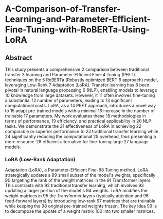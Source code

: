 # A-Comparison-of-Transfer-Learning-and-Parameter-Efficient-Fine-Tuning-with-RoBERTa-Using-LoRA

## Abstract
This study presents a comprehensive 2 
comparison between traditional transfer 3 
learning and Parameter-Efficient Fine-4 
Tuning (PEFT) techniques on the 5 
RoBERTa (Robustly optimized BERT 6 
approach) model, leveraging Low-Rank 7 
Adaptation (LoRA). Transfer learning has 8 
been pivotal in natural language processing 9 
(NLP), enabling models to leverage 10 
knowledge from large datasets. However, it 11 
often involves fine-tuning a substantial 12 
number of parameters, leading to 13 
significant computational costs. LoRA, as a 14 
PEFT approach, introduces a novel way to 15 
adapt pre-trained models with a minimal 16 
increase in the number of trainable 17 
parameters. My work evaluates these 18 
methodologies in terms of performance, 19 
efficiency, and practical applicability in 20 
NLP tasks. We demonstrate the 21 
effectiveness of LoRA in achieving 22 
comparable or superior performance to 23 
traditional transfer learning while 24 
significantly reducing the computational 25 
overhead, thus presenting a more resource-26 
efficient alternative for fine-tuning large 27 
language models.

### LoRA (Low-Rank Adaptation)
 
Adaptation (LoRA), a Parameter-Efficient Fine-88 
Tuning method. LoRA strategically updates a 89 
small subset of the model's weights, specifically 90 
targeting the rank of the weight matrices in the 91 
Transformer layers. This contrasts with 92 
traditional transfer learning, which involves 93 
updating a larger portion of the model's 94 
weights. LoRA modifies the weight matrices in 95 
the Transformer layers (typically attention and 96 
feed-forward layers) by introducing low-rank 97 
matrices that are trainable while keeping the 98 
original pre-trained weights frozen. The key idea 99 
is to decompose the update of a weight matrix 100 
into two smaller matrices.
